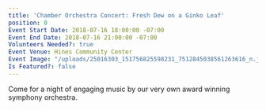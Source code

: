 ```yaml
---
title: 'Chamber Orchestra Concert: Fresh Dew on a Ginko Leaf'
position: 0
Event Start Date: 2018-07-16 18:00:00 -07:00
Event End Date: 2018-07-16 21:00:00 -07:00
Volunteers Needed?: true
Event Venue: Hines Community Center
Event Image: "/uploads/25016303_151756825598231_7512845038561263616_n.jpg"
Is Featured?: false
---
```


Come for a night of engaging music by our very own award winning symphony orchestra.
